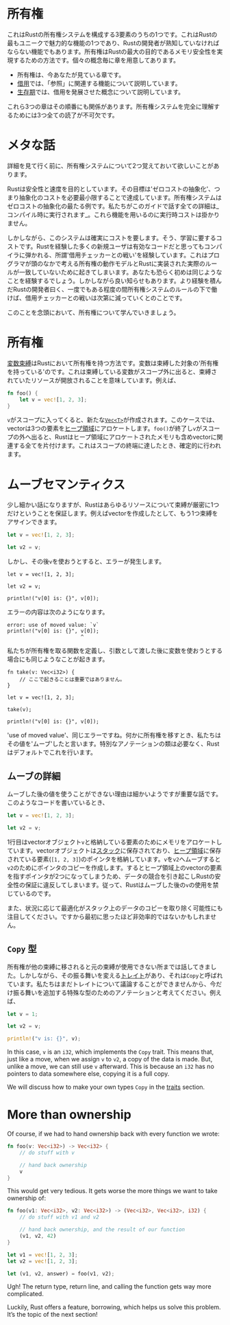 # 所有権

これはRustの所有権システムを構成する3要素のうちの1つです。これはRustの最もユニークで魅力的な機能の1つであり、Rustの開発者が熟知していなければならない機能でもあります。所有権はRustの最大の目的であるメモリ安全性を実現するための方法です。個々の概念毎に章を用意してあります。

* 所有権は、今あなたが見ている章です。
* [借用][borrowing]では、「参照」に関連する機能について説明しています。
* [生存期][lifetimes]では、借用を発展させた概念について説明しています。

これら3つの章はその順番にも関係があります。所有権システムを完全に理解するためには3つ全ての読了が不可欠です。

[borrowing]: https://doc.rust-lang.org/book/references-and-borrowing.html
[lifetimes]: https://doc.rust-lang.org/book/lifetimes.html

# メタな話

詳細を見て行く前に、所有権システムについて2つ覚えておいて欲しいことがあります。

Rustは安全性と速度を目的としています。その目標は'ゼロコストの抽象化'、つまり抽象化のコストを必要最小限することで達成しています。所有権システムはゼロコストの抽象化の最たる例です。私たちがこのガイドで話す全ての詳細は_コンパイル時に実行されます_。これら機能を用いるのに実行時コストは掛かりません。

しかしながら、このシステムは確実にコストを要します。そう、学習に要するコストです。Rustを経験した多くの新規ユーザは有効なコードだと思ってもコンパイラに弾かれる、所謂'借用チェッカーとの戦い'を経験しています。これはプログラマが頭のなかで考える所有権の動作モデルとRustに実装された実際のルールが一致していないために起きてしまいます。あなたも恐らく初めは同じようなことを経験するでしょう。しかしながら良い知らせもあります。より経験を積んだRustの開発者曰く、一度でもある程度の間所有権システムのルールの下で働けば、借用チェッカーとの戦いは次第に減っていくとのことです。

このことを念頭において、所有権について学んでいきましょう。

# 所有権

[変数束縛][bindings]はRustにおいて所有権を持つ方法です。変数は束縛した対象の'所有権を持っている'のです。これは束縛している変数がスコープ外に出ると、束縛されていたリソースが開放されることを意味しています。例えば、

```rust
fn foo() {
    let v = vec![1, 2, 3];
}
```

`v`がスコープに入ってくると、新たな[`Vec<T>`][vect]が作成されます。このケースでは、vectorは3つの要素を[ヒープ領域][heap]にアロケートします。`foo()`が終了し`v`がスコープの外へ出ると、Rustはヒープ領域にアロケートされたメモリも含めvectorに関連する全てを片付けます。これはスコープの終端に達したとき、確定的に行われます。

[vect]: https://doc.rust-lang.org/std/vec/struct.Vec.html
[heap]: https://doc.rust-lang.org/book/the-stack-and-the-heap.html
[bindings]: https://doc.rust-lang.org/book/variable-bindings.html

# ムーブセマンティクス

少し細かい話になりますが、Rustはあらゆるリソースについて束縛が厳密に1つだけということを保証します。例えばvectorを作成したとして、もう1つ束縛をアサインできます。

```rust
let v = vec![1, 2, 3];

let v2 = v;
```

しかし、その後`v`を使おうとすると、エラーが発生します。

```rust,ignore
let v = vec![1, 2, 3];

let v2 = v;

println!("v[0] is: {}", v[0]);
```

エラーの内容は次のようになります。

```text
error: use of moved value: `v`
println!("v[0] is: {}", v[0]);
                        ^
```

私たちが所有権を取る関数を定義し、引数として渡した後に変数を使おうとする場合にも同じようなことが起きます。

```rust,ignore
fn take(v: Vec<i32>) {
    // ここで起きることは重要ではありません。
}

let v = vec![1, 2, 3];

take(v);

println!("v[0] is: {}", v[0]);
```

'use of moved value'、同じエラーですね。何かに所有権を移すとき、私たちはその値を'ムーブ'したと言います。特別なアノテーションの類は必要なく、Rustはデフォルトでこれを行います。

## ムーブの詳細

ムーブした後の値を使うことができない理由は細かいようですが重要な話です。このようなコードを書いているとき、

```rust
let v = vec![1, 2, 3];

let v2 = v;
```

1行目はvectorオブジェクト`v`と格納している要素のためにメモリをアロケートしています。vectorオブジェクトは[スタック][sh]に保存されており、[ヒープ領域][sh]に保存されている要素(`[1, 2, 3]`)のポインタを格納しています。`v`を`v2`へムーブすると`v2`のためにポインタのコピーを作成します。するとヒープ領域上のvectorの要素を指すポインタが2つになってしまうため、データの競合を引き起こしRustの安全性の保証に違反してしまいます。従って、Rustはムーブした後の`v`の使用を禁じているのです。

[sh]: https://doc.rust-lang.org/book/the-stack-and-the-heap.html

また、状況に応じて最適化がスタック上のデータのコピーを取り除く可能性にも注目してください。ですから最初に思ったほど非効率的ではないかもしれません。

## `Copy` 型

所有権が他の束縛に移されると元の束縛が使用できない所までは話してきました。しかしながら、その振る舞いを変える[トレイト][traits]があり、それは`Copy`と呼ばれています。私たちはまだトレイトについて議論することができませんから、今だけ振る舞いを追加する特殊な型のためのアノテーションと考えてください。例えば、

```rust
let v = 1;

let v2 = v;

println!("v is: {}", v);
```

In this case, `v` is an `i32`, which implements the `Copy` trait. This means
that, just like a move, when we assign `v` to `v2`, a copy of the data is made.
But, unlike a move, we can still use `v` afterward. This is because an `i32`
has no pointers to data somewhere else, copying it is a full copy.

We will discuss how to make your own types `Copy` in the [traits][traits]
section.

[traits]: traits.html

# More than ownership

Of course, if we had to hand ownership back with every function we wrote:

```rust
fn foo(v: Vec<i32>) -> Vec<i32> {
    // do stuff with v

    // hand back ownership
    v
}
```

This would get very tedious. It gets worse the more things we want to take ownership of:

```rust
fn foo(v1: Vec<i32>, v2: Vec<i32>) -> (Vec<i32>, Vec<i32>, i32) {
    // do stuff with v1 and v2

    // hand back ownership, and the result of our function
    (v1, v2, 42)
}

let v1 = vec![1, 2, 3];
let v2 = vec![1, 2, 3];

let (v1, v2, answer) = foo(v1, v2);
```

Ugh! The return type, return line, and calling the function gets way more
complicated.

Luckily, Rust offers a feature, borrowing, which helps us solve this problem.
It’s the topic of the next section!











